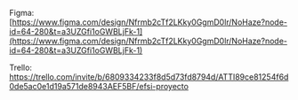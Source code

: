 Figma: [https://www.figma.com/design/Nfrmb2cTf2LKky0GgmD0lr/NoHaze?node-id=64-280&t=a3UZGfi1oGWBLjFk-1](https://www.figma.com/design/Nfrmb2cTf2LKky0GgmD0lr/NoHaze?node-id=64-280&t=a3UZGfi1oGWBLjFk-1)

Trello: https://trello.com/invite/b/6809334233f8d5d73fd8794d/ATTI89ce81254f6d0de5ac0e1d19a571de8943AEF5BF/efsi-proyecto
